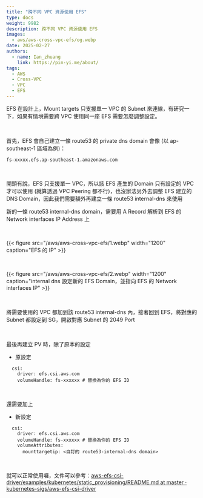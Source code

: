 ```yaml
---
title: "跨不同 VPC 資源使用 EFS"
type: docs
weight: 9982
description: 跨不同 VPC 資源使用 EFS
images:
  - aws/aws-cross-vpc-efs/og.webp
date: 2025-02-27
authors:
  - name: Ian_zhuang
    link: https://pin-yi.me/about/
tags:
  - AWS
  - Cross-VPC
  - VPC
  - EFS
---
```


EFS 在設計上，Mount targets 只支援單一 VPC 的 Subnet 來連線，有研究一下，如果有情境需要跨 VPC 使用同一座 EFS 需要怎麼調整設定。

<br>

首先，EFS 會自己建立一條 route53 的 private dns domain 會像 (以 ap-southeast-1 區域為例)：

```
fs-xxxxx.efs.ap-southeast-1.amazonaws.com
```

<br>

開頭有說，EFS 只支援單一 VPC，所以該 EFS 產生的 Domain 只有設定的 VPC 才可以使用 (就算透過 VPC Peering 都不行)，也沒辦法另外去調整 EFS 建立的 DNS Domain，因此我們需要額外再建立一條 route53 internal-dns 來使用

新的一條 route53 internal-dns domain，需要用 A Record 解析到 EFS 的 Network interfaces IP Address 上

<br>

{{< figure src="/aws/aws-cross-vpc-efs/1.webp" width="1200" caption="EFS 的 IP" >}}

<br>

{{< figure src="/aws/aws-cross-vpc-efs/2.webp" width="1200" caption="internal dns 設定新的 EFS Domain，並指向 EFS 的 Network interfaces IP" >}}

<br>

將需要使用的 VPC 都加到該 route53 internal-dns 內，接著回到 EFS，將對應的 Subnet 都設定到 SG，開啟對應 Subnet 的 2049 Port

<br>

最後再建立 PV 時，除了原本的設定

- 原設定

```
  csi:
    driver: efs.csi.aws.com
    volumeHandle: fs-xxxxxx # 替換為你的 EFS ID
```

<br>

還需要加上

- 新設定

```
  csi:
    driver: efs.csi.aws.com
    volumeHandle: fs-xxxxxx # 替換為你的 EFS ID
    volumeAttributes:
      mounttargetip: <自訂的 route53-internal-dns domain>
```

<br>

就可以正常使用囉，文件可以參考：[aws-efs-csi-driver/examples/kubernetes/static_provisioning/README.md at master · kubernetes-sigs/aws-efs-csi-driver](https://github.com/kubernetes-sigs/aws-efs-csi-driver/blob/master/examples/kubernetes/static_provisioning/README.md)